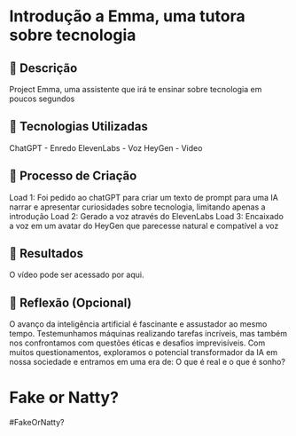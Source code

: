 # Introdução a Emma, uma tutora sobre tecnologia

## 📒 Descrição
Project Emma, uma assistente que irá te ensinar sobre tecnologia em poucos segundos

## 🤖 Tecnologias Utilizadas
ChatGPT - Enredo
ElevenLabs - Voz 
HeyGen - Video

## 🧐 Processo de Criação
Load 1: Foi pedido ao chatGPT para criar um texto de prompt para uma IA narrar e apresentar curiosidades sobre tecnologia, limitando apenas a introdução
Load 2: Gerado a voz através do ElevenLabs
Load 3: Encaixado a voz em um avatar do HeyGen que parecesse natural e compatível a voz

## 🚀 Resultados
O vídeo pode ser acessado por aqui.

## 💭 Reflexão (Opcional)
O avanço da inteligência artificial é fascinante e assustador ao mesmo tempo. Testemunhamos máquinas realizando tarefas incríveis, mas também nos confrontamos com questões éticas e desafios imprevisíveis. Com muitos questionamentos, exploramos o potencial transformador da IA em nossa sociedade e entramos em uma era de: O que é real e o que é sonho? 

# Fake or Natty? 
#FakeOrNatty? 
